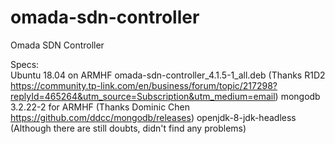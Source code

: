 # omada-sdn-controller
Omada SDN Controller

Specs:  
Ubuntu 18.04 on ARMHF
omada-sdn-controller_4.1.5-1_all.deb (Thanks R1D2 https://community.tp-link.com/en/business/forum/topic/217298?replyId=465264&utm_source=Subscription&utm_medium=email)
mongodb 3.2.22-2 for ARMHF           (Thanks Dominic Chen https://github.com/ddcc/mongodb/releases)
openjdk-8-jdk-headless               (Although there are still doubts, didn't find any problems)

